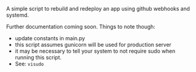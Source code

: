 A simple script to rebuild and redeploy an app using github webhooks and systemd.

Further documentation coming soon. Things to note though:

- update constants in main.py
- this script assumes gunicorn will be used for production server
- it may be necessary to tell your system to not require sudo when running this script. 
- See: `visudo`